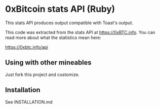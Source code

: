# 0xBitcoin stats API (Ruby)

This stats API produces output compatible with Toast's output.

This code was extracted from the stats API at <https://0xBTC.info>. You can
read more about what the statistics mean here:

<https://0xbtc.info/api>

## Using with other mineables

Just fork this project and customize.

## Installation

See INSTALLATION.md
